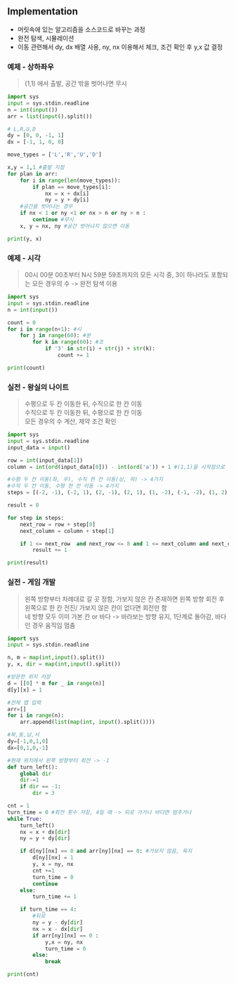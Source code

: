## Implementation
- 머릿속에 있는 알고리즘을 소스코드로 바꾸는 과정
- 완전 탐색, 시뮬레이션
- 이동 관련해서 dy, dx 배열 사용, ny, nx 이용해서 체크, 조건 확인 후 y,x 값 결정  


### 예제 - 상하좌우
> (1,1) 에서 출발, 공간 밖을 벗어나면 무시

```python
import sys
input = sys.stdin.readline
n = int(input())
arr = list(input().split())

# L,R,U,D
dy = [0, 0, -1, 1]
dx = [-1, 1, 0, 0]

move_types = ['L','R','U','D']

x,y = 1,1 #출발 지점
for plan in arr:
    for i in range(len(move_types)):
        if plan == move_types[i]:
            nx = x + dx[i]
            ny = y + dy[i]
    #공간을 벗어나는 경우
    if nx < 1 or ny <1 or nx > n or ny > n :
        continue #무시
    x, y = nx, ny #공간 벗어나지 않으면 이동

print(y, x)
```

### 예제 - 시각
> 00시 00분 00초부터 N시 59분 59초까지의 모든 시각 중, 3이 하나라도 포함되는 모든 경우의 수 -> 완전 탐색 이용

```python
import sys
input = sys.stdin.readline
n = int(input())

count = 0
for i in range(n+1): #시
    for j in range(60): #분
        for k in range(60): #초
            if '3' in str(i) + str(j) + str(k):
                count += 1

print(count)
```

### 실전 - 왕실의 나이트
> 수평으로 두 칸 이동한 뒤, 수직으로 한 칸 이동  
> 수직으로 두 칸 이동한 뒤, 수평으로 한 칸 이동  
> 모든 경우의 수 계산, 제약 조건 확인

```python
import sys
input = sys.stdin.readline
input_data = input()

row = int(input_data[1])
column = int(ord(input_data[0])) - int(ord('a')) + 1 #(1,1)을 시작점으로 둠

#수평 두 칸 이동(좌, 우), 수직 한 칸 이동(상, 하) -> 4가지
#수직 두 칸 이동, 수평 한 칸 이동 -> 4가지
steps = [(-2, -1), (-2, 1), (2, -1), (2, 1), (1, -2), (-1, -2), (1, 2), (1, -2)]

result = 0

for step in steps:
    next_row = row + step[0]
    next_column = column + step[1]

    if 1 <= next_row  and next_row <= 8 and 1 <= next_column and next_column <= 8:
        result += 1

print(result)
```

### 실전 - 게임 개발
> 왼쪽 방향부터 차례대로 갈 곳 정함, 가보지 않은 칸 존재하면 왼쪽 방향 회전 후 왼쪽으로 한 칸 전진/ 가보지 않은 칸이 없다면 회전만 함  
> 네 방향 모두 이미 가본 칸 or 바다 -> 바라보는 방향 유지, 1단계로 돌아감, 바다인 경우 움직임 멈춤

```python
import sys
input = sys.stdin.readline

n, m = map(int,input().split())
y, x, dir = map(int,input().split())

#방문한 위치 저장
d = [[0] * m for _ in range(n)]
d[y][x] = 1

#전체 맵 입력
arr=[]
for i in range(n):
    arr.append(list(map(int, input().split())))

#북,동,남,서
dy=[-1,0,1,0]
dx=[0,1,0,-1]

#현재 위치에서 왼쪽 방향부터 회전 -> -1
def turn_left():
    global dir
    dir-=1
    if dir == -1:
        dir = 3

cnt = 1
turn_time = 0 #회전 횟수 저장, 4일 때 -> 뒤로 가거나 바다면 멈추거나
while True:
    turn_left()
    nx = x + dx[dir]
    ny = y + dy[dir]

    if d[ny][nx] == 0 and arr[ny][nx] == 0: #가보지 않음, 육지
        d[ny][nx] = 1
        y, x = ny, nx
        cnt +=1
        turn_time = 0
        continue
    else:
        turn_time += 1

    if turn_time == 4:
        #뒤로
        ny = y - dy[dir]
        nx = x - dx[dir]
        if arr[ny][nx] == 0 :
            y,x = ny, nx
            turn_time = 0
        else:
            break

print(cnt)
```
